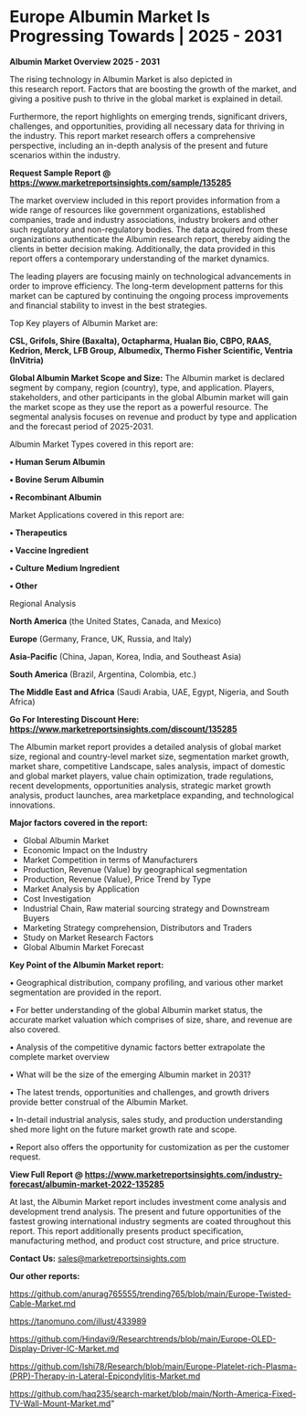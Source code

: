 # Europe Albumin Market Is Progressing Towards | 2025 - 2031

<Strong> Albumin Market Overview 2025 - 2031</strong>

The rising technology in Albumin Market is also depicted in this research report. Factors that are boosting the growth of the market, and giving a positive push to thrive in the global market is explained in detail.

Furthermore, the report highlights on emerging trends, significant drivers, challenges, and opportunities, providing all necessary data for thriving in the industry. This report market research offers a comprehensive perspective, including an in-depth analysis of the present and future scenarios within the industry.

<strong>Request Sample Report @ <a href=https://www.marketreportsinsights.com/sample/135285>https://www.marketreportsinsights.com/sample/135285</a></strong>

The market overview included in this report provides information from a wide range of resources like government organizations, established companies, trade and industry associations, industry brokers and other such regulatory and non-regulatory bodies. The data acquired from these organizations authenticate the Albumin research report, thereby aiding the clients in better decision making. Additionally, the data provided in this report offers a contemporary understanding of the market dynamics.

The leading players are focusing mainly on technological advancements in order to improve efficiency. The long-term development patterns for this market can be captured by continuing the ongoing process improvements and financial stability to invest in the best strategies.

Top Key players of Albumin Market are:

<strong>CSL, Grifols, Shire (Baxalta), Octapharma, Hualan Bio, CBPO, RAAS, Kedrion, Merck, LFB Group, Albumedix, Thermo Fisher Scientific, Ventria (InVitria)</strong>

<strong><b>Global Albumin Market Scope and Size:</b></strong>
The Albumin market is declared segment by company, region (country), type, and application. Players, stakeholders, and other participants in the global Albumin market will gain the market scope as they use the report as a powerful resource. The segmental analysis focuses on revenue and product by type and application and the forecast period of 2025-2031.

Albumin Market Types covered in this report are:

<strong>• Human Serum Albumin

• Bovine Serum Albumin

• Recombinant Albumin</strong>

Market Applications covered in this report are:

<strong>• Therapeutics

• Vaccine Ingredient

• Culture Medium Ingredient

• Other</strong> 

Regional Analysis

<strong>North America</strong> (the United States, Canada, and Mexico)

<strong>Europe</strong> (Germany, France, UK, Russia, and Italy)

<strong>Asia-Pacific</strong> (China, Japan, Korea, India, and Southeast Asia)

<strong>South America</strong> (Brazil, Argentina, Colombia, etc.)

<strong>The Middle East and Africa</strong> (Saudi Arabia, UAE, Egypt, Nigeria, and South Africa)

<strong>Go For Interesting Discount Here: <a href=https://www.marketreportsinsights.com/discount/135285>https://www.marketreportsinsights.com/discount/135285</a></strong>

The Albumin market report provides a detailed analysis of global market size, regional and country-level market size, segmentation market growth, market share, competitive Landscape, sales analysis, impact of domestic and global market players, value chain optimization, trade regulations, recent developments, opportunities analysis, strategic market growth analysis, product launches, area marketplace expanding, and technological innovations.

<strong><b>Major factors covered in the report:</b></strong>
<ul>
  <li>Global Albumin Market </li>
  <li>Economic Impact on the Industry</li>
  <li>Market Competition in terms of Manufacturers</li>
  <li>Production, Revenue (Value) by geographical segmentation</li>
  <li>Production, Revenue (Value), Price Trend by Type</li>
  <li>Market Analysis by Application</li>
  <li>Cost Investigation</li>
  <li>Industrial Chain, Raw material sourcing strategy and Downstream Buyers</li>
  <li>Marketing Strategy comprehension, Distributors and Traders</li>
  <li>Study on Market Research Factors</li>
  <li>Global Albumin Market Forecast</li>
</ul>

<strong><b>Key Point of the Albumin Market report:</b></strong>

• Geographical distribution, company profiling, and various other market segmentation are provided in the report.

• For better understanding of the global Albumin market status, the accurate market valuation which comprises of size, share, and revenue are also covered.

• Analysis of the competitive dynamic factors better extrapolate the complete market overview

• What will be the size of the emerging Albumin market in 2031?

• The latest trends, opportunities and challenges, and growth drivers provide better construal of the Albumin Market.

• In-detail industrial analysis, sales study, and production understanding shed more light on the future market growth rate and scope.

• Report also offers the opportunity for customization as per the customer request.

<strong><b>View Full Report @ <a href=https://www.marketreportsinsights.com/industry-forecast/albumin-market-2022-135285>https://www.marketreportsinsights.com/industry-forecast/albumin-market-2022-135285</a></b></strong>


At last, the Albumin Market report includes investment come analysis and development trend analysis. The present and future opportunities of the fastest growing international industry segments are coated throughout this report. This report additionally presents product specification, manufacturing method, and product cost structure, and price structure.

<strong>Contact Us:</strong>
sales@marketreportsinsights.com

<strong>Our other reports:</strong>

<a href=https://github.com/anurag765555/trending765/blob/main/Europe-Twisted-Cable-Market.md>https://github.com/anurag765555/trending765/blob/main/Europe-Twisted-Cable-Market.md</a>

<a href=https://tanomuno.com/illust/433989>https://tanomuno.com/illust/433989</a>

<a href=https://github.com/Hindavi9/Researchtrends/blob/main/Europe-OLED-Display-Driver-IC-Market.md>https://github.com/Hindavi9/Researchtrends/blob/main/Europe-OLED-Display-Driver-IC-Market.md</a>

<a href=https://github.com/Ishi78/Research/blob/main/Europe-Platelet-rich-Plasma-(PRP)-Therapy-in-Lateral-Epicondylitis-Market.md>https://github.com/Ishi78/Research/blob/main/Europe-Platelet-rich-Plasma-(PRP)-Therapy-in-Lateral-Epicondylitis-Market.md</a>

<a href=https://github.com/haq235/search-market/blob/main/North-America-Fixed-TV-Wall-Mount-Market.md>https://github.com/haq235/search-market/blob/main/North-America-Fixed-TV-Wall-Mount-Market.md</a>"
